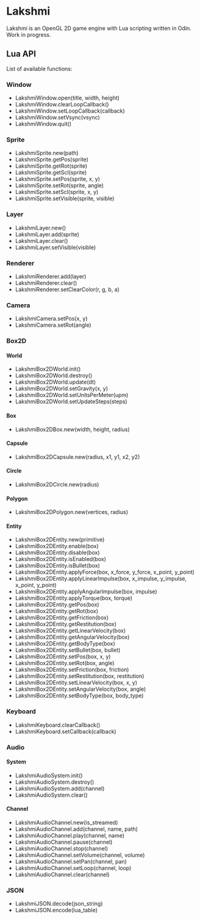 # Lakshmi

Lakshmi is an OpenGL 2D game engine with Lua scripting written in Odin. Work in progress.

## Lua API

List of available functions:

### Window

* LakshmiWindow.open(title, width, height)
* LakshmiWindow.clearLoopCallback()
* LakshmiWindow.setLoopCallback(callback)
* LakshmiWindow.setVsync(vsync)
* LakshmiWindow.quit()

### Sprite

* LakshmiSprite.new(path)
* LakshmiSprite.getPos(sprite)
* LakshmiSprite.getRot(sprite)
* LakshmiSprite.getScl(sprite)
* LakshmiSprite.setPos(sprite, x, y)
* LakshmiSprite.setRot(sprite, angle)
* LakshmiSprite.setScl(sprite, x, y)
* LakshmiSprite.setVisible(sprite, visible)

### Layer

* LakshmiLayer.new()
* LakshmiLayer.add(sprite)
* LakshmiLayer.clear()
* LakshmiLayer.setVisible(visible)

### Renderer

* LakshmiRenderer.add(layer)
* LakshmiRenderer.clear()
* LakshmiRenderer.setClearColor(r, g, b, a)

### Camera

* LakshmiCamera.setPos(x, y)
* LakshmiCamera.setRot(angle)

### Box2D

#### World

* LakshmiBox2DWorld.init()
* LakshmiBox2DWorld.destroy()
* LakshmiBox2DWorld.update(dt)
* LakshmiBox2DWorld.setGravity(x, y)
* LakshmiBox2DWorld.setUnitsPerMeter(upm)
* LakshmiBox2DWorld.setUpdateSteps(steps)

#### Box

* LakshmiBox2DBox.new(width, height, radius)

#### Capsule

* LakshmiBox2DCapsule.new(radius, x1, y1, x2, y2)

#### Circle

* LakshmiBox2DCircle.new(radius)

#### Polygon

* LakshmiBox2DPolygon.new(vertices, radius)

#### Entity

* LakshmiBox2DEntity.new(primitive)
* LakshmiBox2DEntity.enable(box)
* LakshmiBox2DEntity.disable(box)
* LakshmiBox2DEntity.isEnabled(box)
* LakshmiBox2DEntity.isBullet(box)
* LakshmiBox2DEntity.applyForce(box, x_force, y_force, x_point, y_point)
* LakshmiBox2DEntity.applyLinearImpulse(box, x_impulse, y_impulse, x_point, y_point)
* LakshmiBox2DEntity.applyAngularImpulse(box, impulse)
* LakshmiBox2DEntity.applyTorque(box, torque)
* LakshmiBox2DEntity.getPos(box)
* LakshmiBox2DEntity.getRot(box)
* LakshmiBox2DEntity.getFriction(box)
* LakshmiBox2DEntity.getRestitution(box)
* LakshmiBox2DEntity.getLinearVelocity(box)
* LakshmiBox2DEntity.getAngularVelocity(box)
* LakshmiBox2DEntity.getBodyType(box)
* LakshmiBox2DEntity.setBullet(box, bullet)
* LakshmiBox2DEntity.setPos(box, x, y)
* LakshmiBox2DEntity.setRot(box, angle)
* LakshmiBox2DEntity.setFriction(box, friction)
* LakshmiBox2DEntity.setRestitution(box, restitution)
* LakshmiBox2DEntity.setLinearVelocity(box, x, y)
* LakshmiBox2DEntity.setAngularVelocity(box, angle)
* LakshmiBox2DEntity.setBodyType(box, body_type)

### Keyboard

* LakshmiKeyboard.clearCallback()
* LakshmiKeyboard.setCallback(callback)

### Audio

#### System

* LakshmiAudioSystem.init()
* LakshmiAudioSystem.destroy()
* LakshmiAudioSystem.add(channel)
* LakshmiAudioSystem.clear()

#### Channel

* LakshmiAudioChannel.new(is_streamed)
* LakshmiAudioChannel.add(channel, name, path)
* LakshmiAudioChannel.play(channel, name)
* LakshmiAudioChannel.pause(channel)
* LakshmiAudioChannel.stop(channel)
* LakshmiAudioChannel.setVolume(channel, volume)
* LakshmiAudioChannel.setPan(channel, pan)
* LakshmiAudioChannel.setLoop(channel, loop)
* LakshmiAudioChannel.clear(channel)

### JSON

* LakshmiJSON.decode(json_string)
* LakshmiJSON.encode(lua_table)
